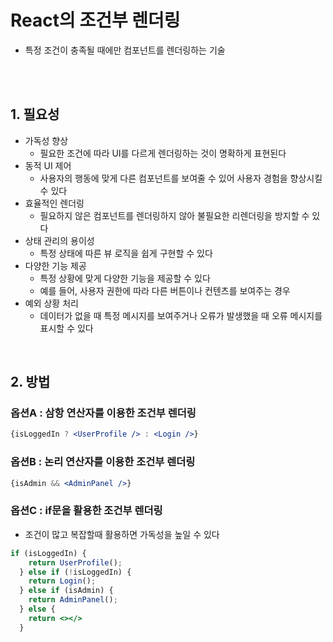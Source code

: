 # React의 조건부 렌더링
- 특정 조건이 충족될 때에만 컴포넌트를 렌더링하는 기술

<br/><br/>

## 1. 필요성
- 가독성 향상
    - 필요한 조건에 따라 UI를 다르게 렌더링하는 것이 명확하게 표현된다
- 동적 UI 제어
    - 사용자의 행동에 맞게 다른 컴포넌트를 보여줄 수 있어 사용자 경험을 향상시킬 수 있다
- 효율적인 렌더링
    - 필요하지 않은 컴포넌트를 렌더링하지 않아 불필요한 리렌더링을 방지할 수 있다
- 상태 관리의 용이성
    - 특정 상태에 따른 뷰 로직을 쉽게 구현할 수 있다
- 다양한 기능 제공
    - 특정 상황에 맞게 다양한 기능을 제공할 수 있다
    - 예를 들어, 사용자 권한에 따라 다른 버튼이나 컨텐츠를 보여주는 경우
- 예외 상황 처리 
    - 데이터가 없을 때 특정 메시지를 보여주거나 오류가 발생했을 때 오류 메시지를 표시할 수 있다


<br/>

## 2. 방법
### 옵션A : 삼항 연산자를 이용한 조건부 렌더링
```` jsx
{isLoggedIn ? <UserProfile /> : <Login />}
``````

### 옵션B : 논리 연산자를 이용한 조건부 렌더링
```` jsx
{isAdmin && <AdminPanel />}
``````

### 옵션C : if문을 활용한 조건부 렌더링
- 조건이 많고 복잡할때 활용하면 가독성을 높일 수 있다
```` jsx
if (isLoggedIn) {
    return UserProfile();
  } else if (!isLoggedIn) {
    return Login();
  } else if (isAdmin) {
    return AdminPanel();
  } else {
    return <></>
  }
``````
